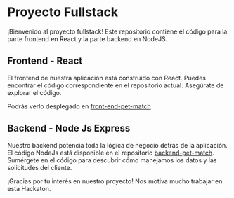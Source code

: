 # Proyecto Fullstack

¡Bienvenido al proyecto fullstack! Este repositorio contiene el código para la parte frontend en React y la parte backend en NodeJS.

## Frontend - React

El frontend de nuestra aplicación está construido con React. Puedes encontrar el código correspondiente en el repositorio actual. Asegúrate de explorar el código.

Podrás verlo desplegado en [front-end-pet-match](https://pet-match-front.onrender.com)

## Backend - Node Js Express

Nuestro backend potencia toda la lógica de negocio detrás de la aplicación. El código NodeJs está disponible en el repositorio [backend-pet-match](https://github.com/alber748/pet-match-backend). Sumérgete en el código para descubrir cómo manejamos los datos y las solicitudes del cliente.


¡Gracias por tu interés en nuestro proyecto! Nos motiva mucho trabajar en esta Hackaton.
